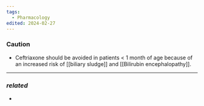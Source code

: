 ```yaml
---
tags:
  - Pharmacology
edited: 2024-02-27
---
```

### Caution
- Ceftriaxone should be avoided in patients < 1 month of age because of an increased risk of [[biliary sludge]]  and [[Bilirubin encephalopathy]].


---
### *related*
- 